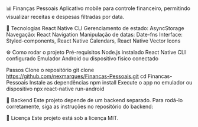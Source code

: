 📊 Finanças Pessoais
Aplicativo mobile para controle financeiro, permitindo visualizar receitas e despesas filtradas por data.

🚀 Tecnologias
React Native CLI
Gerenciamento de estado: AsyncStorage
Navegação: React Navigation
Manipulação de datas: Date-fns
Interface: Styled-components, React Native Calendars, React Native Vector Icons

⚙️ Como rodar o projeto
Pré-requisitos
Node.js instalado
React Native CLI configurado
Emulador Android ou dispositivo físico conectado

Passos
Clone o repositório
git clone https://github.com/nexmarques/Financas-Pessoais.git
cd Financas-Pessoais
Instale as dependências
npm install
Execute o app no emulador ou dispositivo
npx react-native run-android

🔗 Backend
Este projeto depende de um backend separado. Para rodá-lo corretamente, siga as instruções no repositório do backend:


📄 Licença
Este projeto está sob a licença MIT.
